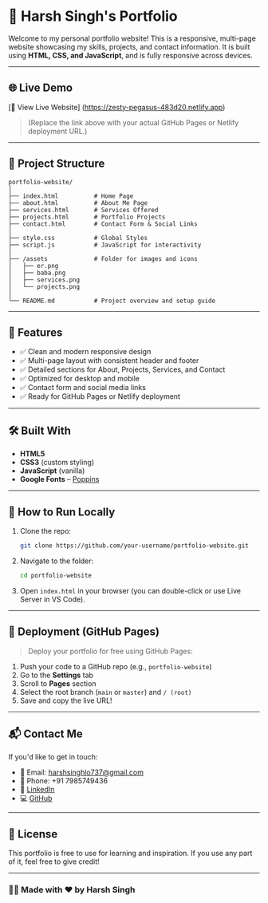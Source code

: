 # 💼 Harsh Singh's Portfolio

Welcome to my personal portfolio website! This is a responsive, multi-page website showcasing my skills, projects, and contact information. It is built using **HTML, CSS, and JavaScript**, and is fully responsive across devices.

---

## 🌐 Live Demo

[🔗 View Live Website]   (https://zesty-pegasus-483d20.netlify.app)

> (Replace the link above with your actual GitHub Pages or Netlify deployment URL.)

---

## 📁 Project Structure

```
portfolio-website/
│
├── index.html          # Home Page
├── about.html          # About Me Page
├── services.html       # Services Offered
├── projects.html       # Portfolio Projects
├── contact.html        # Contact Form & Social Links
│
├── style.css           # Global Styles
├── script.js           # JavaScript for interactivity
│
├── /assets             # Folder for images and icons
│   ├── er.png
│   ├── baba.png
│   ├── services.png
│   └── projects.png
│
└── README.md           # Project overview and setup guide
```

---

## 🚀 Features

- ✅ Clean and modern responsive design
- ✅ Multi-page layout with consistent header and footer
- ✅ Detailed sections for About, Projects, Services, and Contact
- ✅ Optimized for desktop and mobile
- ✅ Contact form and social media links
- ✅ Ready for GitHub Pages or Netlify deployment

---

## 🛠️ Built With

- **HTML5**
- **CSS3** (custom styling)
- **JavaScript** (vanilla)
- **Google Fonts** – [Poppins](https://fonts.google.com/specimen/Poppins)

---

## 🔧 How to Run Locally

1. Clone the repo:
   ```bash
   git clone https://github.com/your-username/portfolio-website.git
   ```
2. Navigate to the folder:
   ```bash
   cd portfolio-website
   ```
3. Open `index.html` in your browser (you can double-click or use Live Server in VS Code).

---

## 🚀 Deployment (GitHub Pages)

> Deploy your portfolio for free using GitHub Pages:

1. Push your code to a GitHub repo (e.g., `portfolio-website`)
2. Go to the **Settings** tab
3. Scroll to **Pages** section
4. Select the root branch (`main` or `master`) and `/ (root)`
5. Save and copy the live URL!

---

## 📬 Contact Me

If you'd like to get in touch:

- 📧 Email: harshsinghlo737@gmail.com  
- 📱 Phone: +91 7985749436  
- 💼 [LinkedIn](https://www.linkedin.com/in/harsh-singh-830835250/)  
- 💻 [GitHub](https://github.com/your-username)

---

## 📄 License

This portfolio is free to use for learning and inspiration. If you use any part of it, feel free to give credit!

---

### 👨‍💻 Made with ❤️ by Harsh Singh

